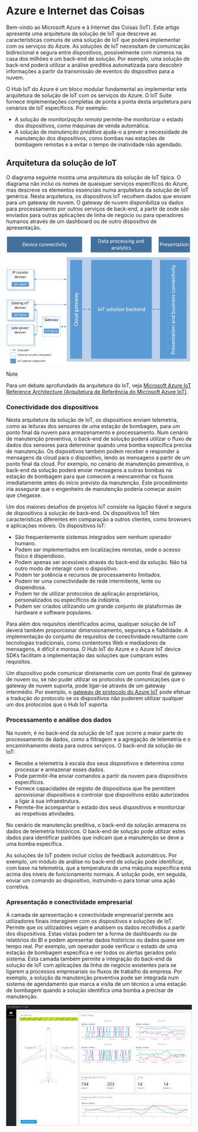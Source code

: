 
# <a name="azure-and-internet-of-things"></a>Azure e Internet das Coisas

Bem-vindo ao Microsoft Azure e à Internet das Coisas (IoT). Este artigo apresenta uma arquitetura da solução de IoT que descreve as características comuns de uma solução de IoT que poderá implementar com os serviços do Azure. As soluções de IoT necessitam de comunicação bidirecional e segura entre dispositivos, possivelmente com números na casa dos milhões e um back-end de solução. Por exemplo, uma solução de back-end poderá utilizar a análise preditiva automatizada para descobrir informações a partir da transmissão de eventos do dispositivo para a nuvem.

O Hub IoT do Azure é um bloco modular fundamental ao implementar esta arquitetura de solução de IoT com os serviços do Azure. O IoT Suite fornece implementações completas de ponta a ponta desta arquitetura para cenários de IoT específicos. Por exemplo:

* A solução de *monitorização remota* permite-lhe monitorizar o estado dos dispositivos, como máquinas de venda automática.
* A solução de *manutenção preditiva* ajuda-o a prever a necessidade de manutenção dos dispositivos, como bombas nas estações de bombagem remotas e a evitar o tempo de inatividade não agendado.

## <a name="iot-solution-architecture"></a>Arquitetura da solução de IoT

O diagrama seguinte mostra uma arquitetura da solução de IoT típica. O diagrama não inclui os nomes de quaisquer serviços específicos do Azure, mas descreve os elementos essenciais numa arquitetura da solução de IoT genérica. Nesta arquitetura, os dispositivos IoT recolhem dados que enviam para um gateway de nuvem. O gateway de nuvem disponibiliza os dados para processamento por outros serviços de back-end, a partir de onde são enviados para outras aplicações de linha de negócio ou para operadores humanos através de um dashboard ou de outro dispositivo de apresentação.

![Arquitetura da solução de IoT][img-solution-architecture]

> [!NOTE]
> Para um debate aprofundado da arquitetura do IoT, veja [Microsoft Azure IoT Reference Architecture (Arquitetura de Referência do Microsoft Azure IoT)][lnk-refarch].

### <a name="device-connectivity"></a>Conectividade dos dispositivos

Nesta arquitetura da solução de IoT, os dispositivos enviam telemetria, como as leituras dos sensores de uma estação de bombagem, para um ponto final da nuvem para armazenamento e processamento. Num cenário de manutenção preventiva, o back-end de solução poderá utilizar o fluxo de dados dos sensores para determinar quando uma bomba específica precisa de manutenção. Os dispositivos também podem receber e responder a mensagens da cloud para o dispositivo, lendo as mensagens a partir de um ponto final da cloud. Por exemplo, no cenário de manutenção preventiva, o back-end da solução poderá enviar mensagens a outras bombas na estação de bombagem para que comecem a reencaminhar os fluxos imediatamente antes do início previsto da manutenção. Este procedimento iria assegurar que o engenheiro de manutenção poderia começar assim que chegasse.

Um dos maiores desafios de projetos IoT consiste na ligação fiável e segura de dispositivos à solução de back-end. Os dispositivos IoT têm características diferentes em comparação a outros clientes, como browsers e aplicações móveis. Os dispositivos IoT:

* São frequentemente sistemas integrados sem nenhum operador humano.
* Podem ser implementados em localizações remotas, onde o acesso físico é dispendioso.
* Podem apenas ser acessíveis através do back-end da solução. Não há outro modo de interagir com o dispositivo.
* Podem ter potência e recursos de processamento limitados.
* Podem ter uma conectividade de rede intermitente, lente ou dispendiosa.
* Podem ter de utilizar protocolos de aplicação proprietários, personalizados ou específicos da indústria.
* Podem ser criados utilizando um grande conjunto de plataformas de hardware e software populares.

Para além dos requisitos identificados acima, qualquer solução de IoT deverá também proporcionar dimensionamento, segurança e fiabilidade. A implementação do conjunto de requisitos de conectividade resultante com tecnologias tradicionais, como contentores Web e mediadores de mensagens, é difícil e morosa. O Hub IoT do Azure e o Azure IoT device SDKs facilitam a implementação das soluções que cumpram estes requisitos.

Um dispositivo pode comunicar diretamente com um ponto final de gateway de nuvem ou, se não puder utilizar os protocolos de comunicações que o gateway de nuvem suporta, pode ligar-se através de um gateway intermédio. Por exemplo, o [gateway de protocolo do Azure IoT][lnk-protocol-gateway] pode efetuar a tradução do protocolo se os dispositivos não puderem utilizar qualquer um dos protocolos que o Hub IoT suporta.

### <a name="data-processing-and-analytics"></a>Processamento e análise dos dados

Na nuvem, é no back-end da solução de IoT que ocorre a maior parte do processamento de dados, como a filtragem e a agregação de telemetria e o encaminhamento desta para outros serviços. O back-end da solução de IoT:

* Recebe a telemetria à escala dos seus dispositivos e determina como processar e armazenar esses dados. 
* Pode permitir-lhe enviar comandos a partir da nuvem para dispositivos específicos.
* Fornece capacidades de registo de dispositivos que lhe permitem aprovisionar dispositivos e controlar que dispositivos estão autorizados a ligar à sua infraestrutura.
* Permite-lhe acompanhar o estado dos seus dispositivos e monitorizar as respetivas atividades.

No cenário de manutenção preditiva, o back-end da solução armazena os dados de telemetria históricos. O back-end de solução pode utilizar estes dados para identificar padrões que indicam que a manutenção se deve a uma bomba específica.

As soluções de IoT podem incluir ciclos de feedback automáticos. Por exemplo, um módulo de análise no back-end de solução pode identificar, com base na telemetria, que a temperatura de uma máquina específica está acima dos níveis de funcionamento normais. A solução pode, em seguida, enviar um comando ao dispositivo, instruindo-o para tomar uma ação corretiva.

### <a name="presentation-and-business-connectivity"></a>Apresentação e conectividade empresarial

A camada de apresentação e conectividade empresarial permite aos utilizadores finais interagirem com os dispositivos e soluções de IoT. Permite que os utilizadores vejam e analisem os dados recolhidos a partir dos dispositivos. Estas vistas podem ter a forma de dashboards ou de relatórios do BI e podem apresentar dados históricos ou dados quase em tempo real. Por exemplo, um operador pode verificar o estado de uma estação de bombagem específica e ver todos os alertas gerados pelo sistema. Esta camada também permite a integração do back-end da solução de IoT com aplicações da linha de negócio existentes para se ligarem a processos empresariais ou fluxos de trabalho da empresa. Por exemplo, a solução da manutenção preventiva pode ser integrada num sistema de agendamento que marca a visita de um técnico a uma estação de bombagem quando a solução identifica uma bomba a precisar de manutenção.

![Dashboard da solução de IoT][img-dashboard]

[img-solution-architecture]: ./media/iot-azure-and-iot/iot-reference-architecture.png
[img-dashboard]: ./media/iot-azure-and-iot/iot-suite.png

[lnk-machinelearning]: http://azure.microsoft.com/documentation/services/machine-learning/
[Azure IoT Suite]: http://azure.microsoft.com/solutions/iot
[lnk-protocol-gateway]:  ../articles/iot-hub/iot-hub-protocol-gateway.md
[lnk-refarch]: http://download.microsoft.com/download/A/4/D/A4DAD253-BC21-41D3-B9D9-87D2AE6F0719/Microsoft_Azure_IoT_Reference_Architecture.pdf
